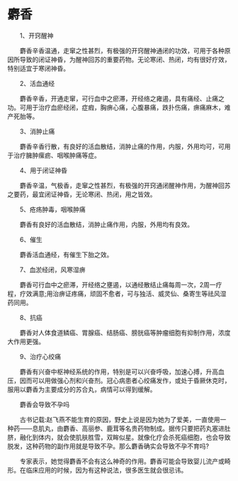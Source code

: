 # 麝香

　　1、开窍醒神

　　麝香辛香温通，走窜之性甚烈，有极强的开窍醒神通闭的功效，可用于各种原因所导致的闭证神昏，为醒神回苏的重要药物。无论寒闭、热闭，均有很好疗效，特别适宜于寒闭神昏。

　　2、活血通经

　　麝香辛香，开通走窜，可行血中之瘀滞，开经络之雍遏，具有痛经、止痛之功。可用于治疗血瘀经闭，症瘕，胸痹心痛，心腹暴痛，跌扑伤痛，痹痛麻木，难产死胎等。

　　3、消肿止痛

　　麝香辛香行散，有良好的活血散结，消肿止痛的作用，内服，外用均可，可用于治疗臃肿瘰疬、咽喉肿痛等症。

　　4、用于闭证神昏

　　麝香辛温，气极香，走窜之性甚烈，有极强的开窍通闭醒神作用，为醒神回苏之要药，最宜闭证神昏，无论寒闭、热闭，用之皆效。

　　5、疮疡肿毒，咽喉肿痛

　　麝香有良好的活血散结，消肿止痛作用，内服，外用均有良效。

　　6、催生

　　麝香活血通经，有催生下胎之效。

　　7、血淤经闭，风寒湿痹

　　麝香可行血中之瘀滞，开经络之壅遏，以通经散结止痛每周一次，2周一疗程，疗效满意;用治痹证疼痛，顽固不愈者，可与独活、威灵仙、桑寄生等祛风湿药同用。

　　8、抗癌

　　麝香对人体食道鳞癌、胃腺癌、结肠癌、膀胱癌等肿瘤细胞有抑制作用，浓度大作用更强。

　　9、治疗心绞痛

　　麝香有兴奋中枢神经系统的作用，特别是可以兴奋呼吸，加速心搏，升高血压，因而可以用做强心剂和兴奋剂。冠心病患者心绞痛发作，或处于昏厥休克时，服用以麝香为主要成分的苏合丸，病情可以得到缓解。

　　麝香会导致不孕吗

　　古书记载:赵飞燕不能生育的原因，野史上说是因为她为了爱美，一直使用一种药——息肌丸，由麝香、高丽参、鹿茸等名贵药物制成。据传只要把药丸塞进肚脐，融化到体内，就会使肌肤胜雪，双眸似星。就像化疗会杀死癌细胞，也会导致脱发，这种药物的副作用就是导致不孕。那么麝香确实会导致不孕不育吗?

　　专家表示，她觉得麝香不会有这么神奇的作用。麝香可能会导致婴儿流产或畸形。在临床应用的时候，因为有这种说法，很多医生就会很忌讳。